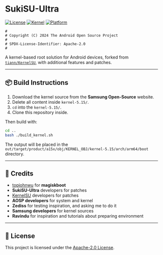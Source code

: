 # SukiSU-Ultra

[![License](https://img.shields.io/badge/license-Apache%202.0-blue.svg)](./LICENSE)
[![Kernel](https://img.shields.io/badge/kernel-5.15-green.svg)]()
[![Platform](https://img.shields.io/badge/platform-Android-orange.svg)]()

```text
#
# Copyright (C) 2024 The Android Open Source Project
#
# SPDX-License-Identifier: Apache-2.0
#
````

A kernel-based root solution for Android devices, forked from [`tiann/KernelSU`](https://github.com/tiann/KernelSU), with additional features and patches.

---

## 📦 Build Instructions

1. Download the kernel source from the **Samsung Open-Source** website.
2. Delete all content inside `kernel-5.15/`.
3. `cd` into the `kernel-5.15/`.
4. Clone this repository inside.

Then build with:

```bash
cd ..
bash ./build_kernel.sh
```

The output will be placed in the `out/target/product/a15x/obj/KERNEL_OBJ/kernel-5.15/arch/arm64/boot` directory.

---

## 🙏 Credits

* [topjohnwu](https://github.com/topjohnwu) for **magiskboot**
* **SukiSU-Ultra** developers for patches
* [KernelSU](https://github.com/tiann/KernelSU) developers for patches
* **AOSP developers** for system and kernel
* **Zediss** for testing inspiration, and asking me to do it
* **Samsung developers** for kernel sources
* **Ravindu** for inspiration and tutorials about preparing environment

---

## 📜 License

This project is licensed under the [Apache-2.0 License](./LICENSE).
